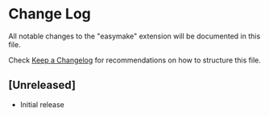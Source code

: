 # Change Log

All notable changes to the "easymake" extension will be documented in this file.

Check [Keep a Changelog](http://keepachangelog.com/) for recommendations on how to structure this file.

## [Unreleased]

- Initial release